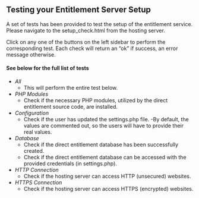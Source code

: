 ## Testing your Entitlement Server Setup

A set of tests has been provided to test the setup of the entitlement service. Please navigate to the setup_check.html from the hosting server.

Click on any one of the buttons on the left sidebar to perform the corresponding test. Each check will return an “ok” if success, an error message otherwise.

#### See below for the full list of tests

* _All_
	- This will perform the entire test below.
* _PHP Modules_
	- Check if the necessary PHP modules, utilized by the direct entitlement source code, are installed.
* _Configuration_
	- Check if the user has updated the settings.php file.
	-By default, the values are commented out, so the users will have to provide their real values.
* _Database_
	- Check if the direct entitlement database has been successfully created.
	- Check if the direct entitlement database can be accessed with the provided credentials (in settings.php).
* _HTTP Connection_
	- Check if the hosting server can access HTTP (unsecured) websites.
* _HTTPS Connection_
	- Check if the hosting server can access HTTPS (encrypted) websites.
